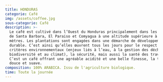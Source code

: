 ```yaml
---
title: HONDURAS
categorie: Café
img: /assets/coffee.jpg
sous-categorie: Café
description: >-
  Le café est cultivé dans l’Ouest du Honduras principalement dans les régions
  de Santa Barbara, El Paraiso et Comyagua à une altitude supérieure à 1500
  mètres. Les plantations sont engagées dans une démarche de développement
  durable. C’est ainsi qu’elles œuvrent tous les jours pour le respect des
  critères environnementaux (enjeux liés à l’eau, à la gestion des déchets, à la
  biodiversité et au climat), la sécurité, mais aussi la santé des travailleurs.
  C’est un café offrant une agréable acidité et une belle finesse, la tasse est
  douce et suave.
composition: 100% ARABICA. Issu de l'agriculture biologique.
time: Toute la journée
---
```



